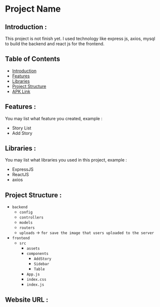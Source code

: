 # Project Name

## <a name="introduction"></a> Introduction :
This project is not finish yet. I used technology like express js, axios, mysql to build the backend and react js for the frontend.

## Table of Contents

- [Introduction](#introduction)
- [Features](#features)
- [Libraries](#libraries)
- [Project Structure](#project-structures)
- [APK Link](#apk-link)

## <a name="features"></a> Features :
You may list what feature you created, example :
- Story List 
- Add Story


## <a name="libraries"></a> Libraries :
You may list what libraries you used in this project, example :
- ExpressJS
- ReactJS
- axios

## <a name="project-structures"></a> Project Structure :
* `backend`
    * `config`
    * `controllers`
    * `models`
    * `routers`
    * `uploads` -> `for save the image that users uploaded to the server`
* `frontend`
    * `src`
        * `assets`
        * `components`
            * `AddStory`
            * `Sidebar`
            * `Table`
        * `App.js`
        * `index.css`
        * `index.js`



## <a name="apk-link"></a> Website URL :

